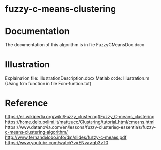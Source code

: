 # fuzzy-c-means-clustering

# Documentation
The documentation of this algorithm is in file FuzzyCMeansDoc.docx

# Illustration
Explaination file: IllustrationDescription.docx
Matlab code: Illustration.m (Using fcm function in file Fcm-funtion.txt)

# Reference
https://en.wikipedia.org/wiki/Fuzzy_clustering#Fuzzy_C-means_clustering
https://home.deib.polimi.it/matteucc/Clustering/tutorial_html/cmeans.html
https://www.datanovia.com/en/lessons/fuzzy-clustering-essentials/fuzzy-c-means-clustering-algorithm/
http://www.fernandolobo.info/dm/slides/fuzzy-c-means.pdf
https://www.youtube.com/watch?v=ENvawqb3vT0
